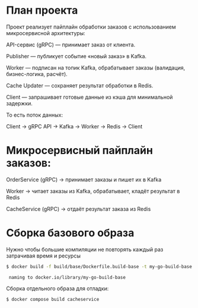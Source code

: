 # План проекта
Проект реализует пайплайн обработки заказов с использованием микросервисной архитектуры:

API-сервис (gRPC) — принимает заказ от клиента.

Publisher — публикует событие «новый заказ» в Kafka.

Worker — подписан на топик Kafka, обрабатывает заказы (валидация, бизнес-логика, расчёт).

Cache Updater — сохраняет результат обработки в Redis.

Client — запрашивает готовые данные из кэша для минимальной задержки.

То есть поток данных:

Client → gRPC API → Kafka → Worker → Redis → Client

# Микросервисный пайплайн заказов:

OrderService (gRPC) → принимает заказы и пишет их в Kafka

Worker → читает заказы из Kafka, обрабатывает, кладёт результат в Redis

CacheService (gRPC) → отдаёт результат заказа из Redis

# Сборка базового образа
Нужно чтобы большие компиляции не повторять каждый раз затрачивая время и ресурсы
```bash
$ docker build -f build/base/Dockerfile.build-base -t my-go-build-base .
```
```
 naming to docker.io/library/my-go-build-base   
```

Сборка отдельного образа для отладки:
```bash
$ docker compose build cacheservice 
```